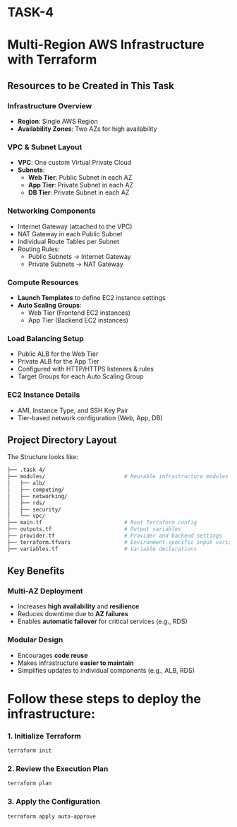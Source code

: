 # TASK-4  
# Multi-Region AWS Infrastructure with Terraform

##  Resources to be Created in This Task

###  Infrastructure Overview
- **Region**: Single AWS Region  
- **Availability Zones**: Two AZs for high availability  

###  VPC & Subnet Layout
- **VPC**: One custom Virtual Private Cloud
- **Subnets**:
  - **Web Tier**: Public Subnet in each AZ  
  - **App Tier**: Private Subnet in each AZ  
  - **DB Tier**: Private Subnet in each AZ  

###  Networking Components
- Internet Gateway (attached to the VPC)  
- NAT Gateway in each Public Subnet  
- Individual Route Tables per Subnet  
- Routing Rules:
  - Public Subnets → Internet Gateway  
  - Private Subnets → NAT Gateway  

###  Compute Resources
- **Launch Templates** to define EC2 instance settings  
- **Auto Scaling Groups**:
  - Web Tier (Frontend EC2 instances)  
  - App Tier (Backend EC2 instances)  

###  Load Balancing Setup
- Public ALB for the Web Tier  
- Private ALB for the App Tier  
- Configured with HTTP/HTTPS listeners & rules  
- Target Groups for each Auto Scaling Group  

###  EC2 Instance Details
- AMI, Instance Type, and SSH Key Pair  
- Tier-based network configuration (Web, App, DB)



##  Project Directory Layout

The Structure looks like:

```bash
├── .task 4/                      
├── modules/                         # Reusable infrastructure modules
│   ├── alb/
│   ├── computing/
│   ├── networking/
│   ├── rds/
│   ├── security/
│   └── vpc/
├── main.tf                          # Root Terraform config
├── outputs.tf                       # Output variables
├── provider.tf                      # Provider and backend settings                     
├── terraform.tfvars                 # Environment-specific input variables           
├── variables.tf                     # Variable declarations
```
##  Key Benefits

###  Multi-AZ Deployment
- Increases **high availability** and **resilience**
- Reduces downtime due to **AZ failures**
- Enables **automatic failover** for critical services (e.g., RDS)

###  Modular Design
- Encourages **code reuse**
- Makes infrastructure **easier to maintain**
- Simplifies updates to individual components (e.g., ALB, RDS)


# Follow these steps to deploy the infrastructure:

### 1. Initialize Terraform
```bash
terraform init
```
### 2. Review the Execution Plan
```bash
terraform plan
```
### 3. Apply the Configuration
```bash
terraform apply auto-approve
```
